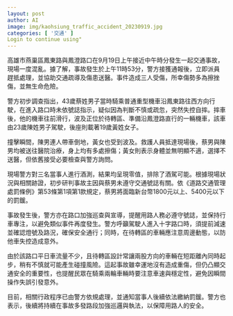 ```yaml
---
layout: post
author: AI
image: img/kaohsiung_traffic_accident_20230919.jpg
categories: [ '交通' ]
Login to continue using"
---
```

高雄市燕巢區鳳東路與鳳澄路口在9月19日上午接近中午時分發生一起交通事故，現場一度混亂。據了解，事故發生於上午11時53分，警方接獲通報後，立即派員趕抵處理，並協助交通疏導及傷患送醫。事件造成三人受傷，所幸傷勢多為擦挫傷，並無生命危險。  

警方初步調查指出，43歲蔡姓男子當時騎乘普通重型機車沿鳳東路往西方向行駛，在進入路口時未依號誌指示，疑似因為判斷不慎或疏忽，突然失控自摔。摔車後，他的機車往前滑行，波及正位於待轉區、準備沿鳳澄路直行的一輛機車，該車由23歲陳姓男子駕駛，後座則載著19歲黃姓女子。  

撞擊瞬間，陳男連人帶車倒地，黃女也受到波及。救護人員抵達現場後，蔡男與陳男均被送往醫院治療，身上均有多處擦傷；黃女則表示身體並無明顯不適，選擇不送醫，但依舊接受必要檢查與警方詢問。  

現場警方對三名當事人進行酒測，結果均呈現零值，排除了酒駕可能。根據現場狀況與相關跡證，初步研判事故主因與蔡男未遵守交通號誌有關。依《道路交通管理處罰條例》第53條第1項第1款規定，蔡男將面臨新台幣1800元以上、5400元以下的罰鍰。  

事故發生後，警方亦在路口加強巡查與宣導，提醒用路人務必遵守號誌，並保持行車專注，以避免類似事件再度發生。警方呼籲駕駛人進入十字路口時，須提前減速並確認燈號及路況，確保安全通行；同時，在待轉區的車輛應注意周邊動態，以防他車失控造成意外。  

由於該路口平日車流量不少，且待轉區設計常讓兩股方向的車輛在短距離內同時起步，稍有不慎就可能產生碰撞風險。這起事故雖幸運地沒有造成重傷，但仍凸顯交通安全的重要性，也提醒民眾在騎乘兩輪車輛時要注意車速與穩定性，避免因瞬間操作失誤引發意外。  

目前，相關行政程序已由警方依規處理，並通知當事人後續依法繳納罰鍰。警方也表示，後續將持續在事故多發路段加強巡邏與執法，以保障用路人的安全。  